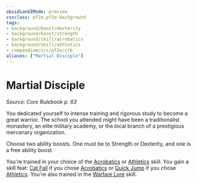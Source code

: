 ```yaml
---
obsidianUIMode: preview
cssclass: pf2e,pf2e-background
tags:
- background/boost/dexterity
- background/boost/strength
- background/skill/acrobatics
- background/skill/athletics
- compendium/src/pf2e/crb
aliases: ["Martial Disciple"]
---
```

# Martial Disciple
*Source: Core Rulebook p. 63*  

You dedicated yourself to intense training and rigorous study to become a great warrior. The school you attended might have been a traditionalist monastery, an elite military academy, or the local branch of a prestigious mercenary organization.

Choose two ability boosts. One must be to Strength or Dexterity, and one is a free ability boost.

You're trained in your choice of the [Acrobatics](../../skills.md#Acrobatics) or [Athletics](../../skills.md#Athletics) skill. You gain a skill feat: [Cat Fall](../../feats/cat-fall.md) if you chose [Acrobatics](../../skills.md#Acrobatics) or [Quick Jump](../../feats/quick-jump.md) if you chose [Athletics](../../skills.md#Athletics). You're also trained in the [Warfare Lore](../../skills.md#Lore) skill.